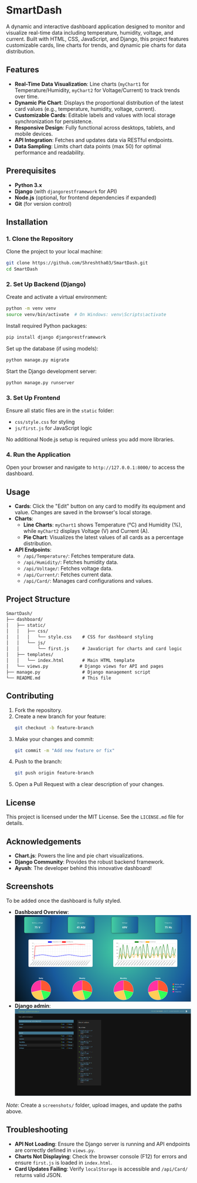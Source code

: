 # SmartDash

A dynamic and interactive dashboard application designed to monitor and visualize real-time data including temperature, humidity, voltage, and current. Built with HTML, CSS, JavaScript, and Django, this project features customizable cards, line charts for trends, and dynamic pie charts for data distribution.

## Features
- **Real-Time Data Visualization**: Line charts (`myChart1` for Temperature/Humidity, `myChart2` for Voltage/Current) to track trends over time.
- **Dynamic Pie Chart**: Displays the proportional distribution of the latest card values (e.g., temperature, humidity, voltage, current).
- **Customizable Cards**: Editable labels and values with local storage synchronization for persistence.
- **Responsive Design**: Fully functional across desktops, tablets, and mobile devices.
- **API Integration**: Fetches and updates data via RESTful endpoints.
- **Data Sampling**: Limits chart data points (max 50) for optimal performance and readability.

## Prerequisites
- **Python 3.x**
- **Django** (with `djangorestframework` for API)
- **Node.js** (optional, for frontend dependencies if expanded)
- **Git** (for version control)

## Installation

### 1. Clone the Repository
Clone the project to your local machine:

```bash
git clone https://github.com/Shreshtha03/SmartDash.git
cd SmartDash
```

### 2. Set Up Backend (Django)
Create and activate a virtual environment:

```bash
python -m venv venv
source venv/bin/activate  # On Windows: venv\Scripts\activate
```

Install required Python packages:

```bash
pip install django djangorestframework
```

Set up the database (if using models):

```bash
python manage.py migrate
```

Start the Django development server:

```bash
python manage.py runserver
```

### 3. Set Up Frontend
Ensure all static files are in the `static` folder:
- `css/style.css` for styling
- `js/first.js` for JavaScript logic

No additional Node.js setup is required unless you add more libraries.

### 4. Run the Application
Open your browser and navigate to `http://127.0.0.1:8000/` to access the dashboard.

## Usage
- **Cards**: Click the "Edit" button on any card to modify its equipment and value. Changes are saved in the browser's local storage.
- **Charts**:
  - **Line Charts**: `myChart1` shows Temperature (°C) and Humidity (%), while `myChart2` displays Voltage (V) and Current (A).
  - **Pie Chart**: Visualizes the latest values of all cards as a percentage distribution.
- **API Endpoints**:
  - `/api/Temperature/`: Fetches temperature data.
  - `/api/Humidity/`: Fetches humidity data.
  - `/api/Voltage/`: Fetches voltage data.
  - `/api/Current/`: Fetches current data.
  - `/api/Card/`: Manages card configurations and values.

## Project Structure
```
SmartDash/
├── dashboard/
│   ├── static/
│   │   ├── css/
│   │   │   └── style.css    # CSS for dashboard styling
│   │   └── js/
│   │       └── first.js     # JavaScript for charts and card logic
│   ├── templates/
│   │   └── index.html       # Main HTML template
│   └── views.py            # Django views for API and pages
├── manage.py                # Django management script
└── README.md                # This file
```

## Contributing
1. Fork the repository.
2. Create a new branch for your feature:
   ```bash
   git checkout -b feature-branch
   ```
3. Make your changes and commit:
   ```bash
   git commit -m "Add new feature or fix"
   ```
4. Push to the branch:
   ```bash
   git push origin feature-branch
   ```
5. Open a Pull Request with a clear description of your changes.

## License
This project is licensed under the MIT License. See the `LICENSE.md` file for details.

## Acknowledgements
- **Chart.js**: Powers the line and pie chart visualizations.
- **Django Community**: Provides the robust backend framework.
- **Ayush**: The developer behind this innovative dashboard!

## Screenshots
To be added once the dashboard is fully styled.
- **Dashboard Overview**: <img src="screentshot/dashboard.png" alt="Dashboard Overview">
- **Django admin**: <img src="screentshot/admin.png" alt="admin panel">

*Note*: Create a `screenshots/` folder, upload images, and update the paths above.

## Troubleshooting
- **API Not Loading**: Ensure the Django server is running and API endpoints are correctly defined in `views.py`.
- **Charts Not Displaying**: Check the browser console (F12) for errors and ensure `first.js` is loaded in `index.html`.
- **Card Updates Failing**: Verify `localStorage` is accessible and `/api/Card/` returns valid JSON.
